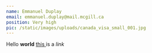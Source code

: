 ```yaml
---
name: Emmanuel Duplay
email: emmanuel.duplay@mail.mcgill.ca
position: Very high
pic: /static/images/uploads/canada_visa_small_001.jpg
---
```

Hello **world** [this ](https://google.com)is a *link*